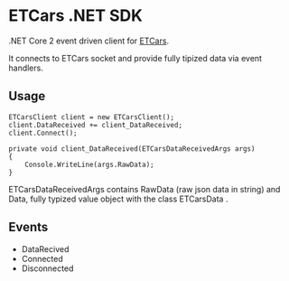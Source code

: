 ﻿# ETCars .NET SDK

.NET Core 2 event driven client for [ETCars](https://etcars.menzelstudios.com/).

It connects to ETCars socket and provide fully tipized data via event handlers.

## Usage

```
ETCarsClient client = new ETCarsClient();
client.DataReceived += client_DataReceived;
client.Connect();

private void client_DataReceived(ETCarsDataReceivedArgs args)
{
    Console.WriteLine(args.RawData);
}
```

ETCarsDataReceivedArgs contains RawData (raw json data in string) and Data, fully typized value object with the class ETCarsData .

## Events

* DataRecived
* Connected
* Disconnected
